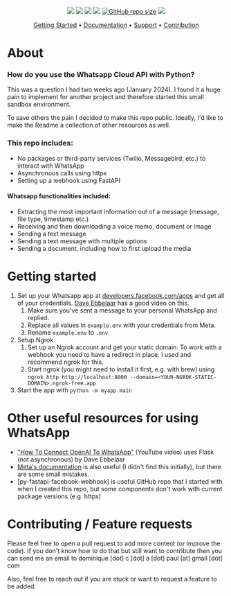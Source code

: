 <p align="center">
    <a href="https://github.com/DominiquePaul/python-whatsapp" title="Python Version"><img src="https://img.shields.io/badge/python-3.11+-blue.svg"></a>
    <a href="https://github.com/DominiquePaul/python-whatsapp/blob/master/LICENSE" title="Project License"><img src="https://img.shields.io/badge/license-MIT-blue"></a>
    <a href="https://github.com/psf/black" title="Project License"><img src="https://img.shields.io/badge/code%20style-black-000000.svg"></a>
    <a href="https://github.com/DominiquePaul/python-whatsapp" title="Follow on Twitter"><img src="https://img.shields.io/github/last-commit/:dominiquepaul/:python-whatsapp/:master"></a>
    <a href="https://github.com/DominiquePaul/python-whatsapp" title="Follow on Twitter"><img alt="GitHub repo size" src="https://img.shields.io/github/repo-size/:dominiquepaul/:python-whatsapp"></a>
    <a href="https://twitter.com/DominiqueCAPaul" title="Follow on Twitter"><img src="https://img.shields.io/twitter/follow/dominiquecapaul.svg?style=social&label=Follow"></a>
</p>

<p align="center">
  <a href="#about">Getting Started</a> •
  <a href="#getting-started">Documentation</a> •
  <a href="#other-useful-resources-for-using-whatsapp">Support</a> •
  <a href="#contributing--feature-requests">Contribution</a>
</p>


# About
### How do you use the Whatsapp Cloud API with Python?

This was a question I had two weeks ago (January 2024). I found it a huge pain to implement for another project and therefore started this small sandbox environment.

To save others the pain I decided to make this repo public. Ideally, I'd like to make the Readme a collection of other resources as well.

### This repo includes:

- No packages or third-party services (Twilio, Messagebird, etc.) to interact with WhatsApp
- Asynchronous calls using httpx
- Setting up a webhook using FastAPI

#### Whatsapp functionalities included:
- Extracting the most important information out of a message (message, file type, timestamp etc.)
- Receiving and then downloading a voice memo, document or image
- Sending a text message
- Sending a text message with multiple options
- Sending a document, including how to first upload the media

# Getting started

1. Set up your Whatsapp app at [developers.facebook.com/apps](https://developers.facebook.com/apps/) and get all of your credentials. [Dave Ebbelaar](https://www.youtube.com/watch?v=3YPeh-3AFmM&ab_channel=DaveEbbelaar) has a good video on this.
   1. Make sure you've sent a message to your personal WhatsApp and replied.
   2. Replace all values in `example.env` with your credentials from Meta.
   3. Rename `example.env` to `.env`
2. Setup Ngrok
   1. Set up an Ngrok account and get your static domain. To work with a webhook you need to have a redirect in place. I used and recommend ngrok for this.
   2. Start ngrok (you might need to install it first, e.g. with brew) using `ngrok http http://localhost:8000 --domain=<YOUR-NGROK-STATIC-DOMAIN>.ngrok-free.app`
3. Start the app with `python -m myapp.main`

# Other useful resources for using WhatsApp
- ["How To Connect OpenAI To WhatsApp"](https://www.youtube.com/watch?v=3YPeh-3AFmM&ab_channel=DaveEbbelaar) (YouTube video) uses Flask (not asynchronous) by Dave Ebbelaar
- [Meta's documentation](https://developers.facebook.com/docs/whatsapp/cloud-api/guides/send-messages#media-messages) is also useful (I didn't find this initially), but there are some small mistakes.
- [py-fastapi-facebook-webhook] is useful GitHub repo that I started with when I created this repo, but some components don't work with current package versions (e.g. httpx)


# Contributing / Feature requests
Please feel free to open a pull request to add more content (or improve the code). If you don't know how to do that but still want to contribute then you can send me an email to dominique [dot] c [dot] a [dot] paul [at] gmail [dot] com

Also, feel free to reach out if you are stuck or want to request a feature to be added.
